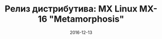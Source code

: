 ---
layout: post
title: "Релиз дистрибутива: MX Linux MX-16 \"Metamorphosis\""
date: 2016-12-13   
---